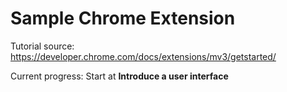 # Sample Chrome Extension

Tutorial source: <https://developer.chrome.com/docs/extensions/mv3/getstarted/>

Current progress: Start at **Introduce a user interface**